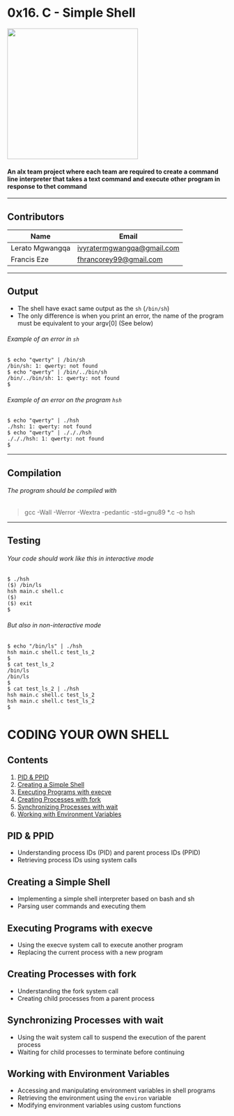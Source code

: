 # 0x16. C - Simple Shell

<img src="https://s3.amazonaws.com/intranet-projects-files/holbertonschool-low_level_programming/235/shell.jpeg" width="300px" height="300px" align="center">

#### An alx team project where each team are required to create a command line interpreter that takes a text command and execute other program in response to thet command

<hr>

## Contributors

|Name|Email|
| --- | --- |
| Lerato Mgwangqa | <ivyratermgwangqa@gmail.com> |
| Francis Eze | <fhrancorey99@gmail.com> |

<hr>

## Output

* The shell have exact same output as the `sh` (`/bin/sh`)
* The only difference is when you print an error, the name of the program must be equivalent to your argv[0] (See below)

###### Example of an error in `sh`

```shell
$ echo "qwerty" | /bin/sh
/bin/sh: 1: qwerty: not found
$ echo "qwerty" | /bin/../bin/sh
/bin/../bin/sh: 1: qwerty: not found
$
```

###### Example of an error on the program `hsh`

```shell
$ echo "qwerty" | ./hsh
./hsh: 1: qwerty: not found
$ echo "qwerty" | ./././hsh
./././hsh: 1: qwerty: not found
$
```

<hr>

## Compilation

###### The program should be compiled with
>
> gcc -Wall -Werror -Wextra -pedantic -std=gnu89 *.c -o hsh

<hr>

## Testing

###### Your code should work like this in interactive mode

```shell
$ ./hsh
($) /bin/ls
hsh main.c shell.c
($)
($) exit
$
```

###### But also in non-interactive mode

```shell
$ echo "/bin/ls" | ./hsh
hsh main.c shell.c test_ls_2
$
$ cat test_ls_2
/bin/ls
/bin/ls
$
$ cat test_ls_2 | ./hsh
hsh main.c shell.c test_ls_2
hsh main.c shell.c test_ls_2
$
```
# CODING YOUR OWN SHELL
## Contents

1. [PID & PPID](#pid--ppid)
2. [Creating a Simple Shell](#creating-a-simple-shell)
3. [Executing Programs with execve](#executing-programs-with-execve)
4. [Creating Processes with fork](#creating-processes-with-fork)
5. [Synchronizing Processes with wait](#synchronizing-processes-with-wait)
6. [Working with Environment Variables](#working-with-environment-variables)

## PID & PPID

- Understanding process IDs (PID) and parent process IDs (PPID)
- Retrieving process IDs using system calls

## Creating a Simple Shell

- Implementing a simple shell interpreter based on bash and sh
- Parsing user commands and executing them

## Executing Programs with execve

- Using the execve system call to execute another program
- Replacing the current process with a new program

## Creating Processes with fork

- Understanding the fork system call
- Creating child processes from a parent process

## Synchronizing Processes with wait

- Using the wait system call to suspend the execution of the parent process
- Waiting for child processes to terminate before continuing

## Working with Environment Variables

- Accessing and manipulating environment variables in shell programs
- Retrieving the environment using the `environ` variable
- Modifying environment variables using custom functions
